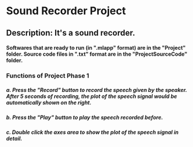 # Sound Recorder Project

## Description: It's a sound recorder. 

#### Softwares that are ready to run (in ".mlapp" format) are in the "Project" folder. Source code files in ".txt" format are in the "ProjectSourceCode" folder.

### Functions of Project Phase 1
##### a. Press the "Record" button to record the speech given by the speaker. After 5 seconds of recording, the plot of the speech signal would be automatically shown on the right.

##### b. Press the "Play" button to play the speech recorded before.

##### c. Double click the axes area to show the plot of the speech signal in detail.

